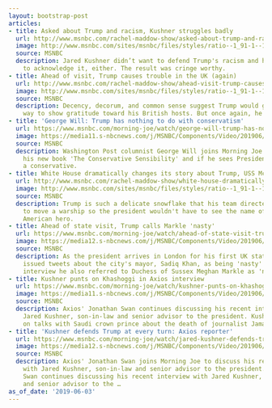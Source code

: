 ```yaml
---
layout: bootstrap-post
articles:
- title: Asked about Trump and racism, Kushner struggles badly
  url: http://www.msnbc.com/rachel-maddow-show/asked-about-trump-and-racism-kushner-struggles-badly
  image: http://www.msnbc.com/sites/msnbc/files/styles/ratio--1_91-1--1200x630/public/kushner.jpg?itok=rrzAyjFe
  source: MSNBC
  description: Jared Kushner didn’t want to defend Trump's racism and he didn't want
    to acknowledge it, either. The result was cringe worthy.
- title: Ahead of visit, Trump causes trouble in the UK (again)
  url: http://www.msnbc.com/rachel-maddow-show/ahead-visit-trump-causes-trouble-the-uk-again
  image: http://www.msnbc.com/sites/msnbc/files/styles/ratio--1_91-1--1200x630/public/insta-180713-trump-blimp.jpg?itok=rShtiPQV
  source: MSNBC
  description: Decency, decorum, and common sense suggest Trump would go out of his
    way to show gratitude toward his British hosts. But once again, he lacks restraint.
- title: 'George Will: Trump has nothing to do with conservatism'
  url: https://www.msnbc.com/morning-joe/watch/george-will-trump-has-nothing-to-do-with-conservatism-61132357950
  image: https://media11.s-nbcnews.com/j/MSNBC/Components/Video/201906/n_mj_will1_190603_1920x1080.nbcnews-fp-1200-630.jpg
  source: MSNBC
  description: Washington Post columnist George Will joins Morning Joe to discuss
    his new book 'The Conservative Sensibility' and if he sees President Trump as
    a conservative.
- title: White House dramatically changes its story about Trump, USS McCain
  url: http://www.msnbc.com/rachel-maddow-show/white-house-dramatically-changes-its-story-about-trump-uss-mccain
  image: http://www.msnbc.com/sites/msnbc/files/styles/ratio--1_91-1--1200x630/public/articles/2014-07-09t164211z_1521700000_gm1ea7a01uj01_rtrmadp_3_usa-immigration.jpg?itok=LI5VfbVn
  source: MSNBC
  description: Trump is such a delicate snowflake that his team directed the Navy
    to move a warship so the president wouldn't have to see the name of a deceased
    American hero.
- title: Ahead of state visit, Trump calls Markle 'nasty'
  url: https://www.msnbc.com/morning-joe/watch/ahead-of-state-visit-trump-calls-markle-nasty-61129285828
  image: https://media12.s-nbcnews.com/j/MSNBC/Components/Video/201906/n_mj_second_190603_1920x1080.nbcnews-fp-1200-630.jpg
  source: MSNBC
  description: As the president arrives in London for his first UK state visit, he
    issued tweets about the city's mayor, Sadiq Khan, as being 'nasty' and in a recent
    interview he also referred to Duchess of Sussex Meghan Markle as 'nasty'.
- title: Kushner punts on Khashoggi in Axios interview
  url: https://www.msnbc.com/morning-joe/watch/kushner-punts-on-khashoggi-in-axios-interview-61128773923
  image: https://media11.s-nbcnews.com/j/MSNBC/Components/Video/201906/n_mj_swan3_190603_1920x1080.nbcnews-fp-1200-630.jpg
  source: MSNBC
  description: Axios' Jonathan Swan continues discussing his recent interview with
    Jared Kushner, son-in-law and senior advisor to the president. Kushner is silent
    on talks with Saudi crown prince about the death of journalist Jamal Khashoggi.
- title: 'Kushner defends Trump at every turn: Axios reporter'
  url: https://www.msnbc.com/morning-joe/watch/jared-kushner-defends-trump-at-every-turn-axios-reporter-61129285979
  image: https://media12.s-nbcnews.com/j/MSNBC/Components/Video/201906/n_mj_swan_190603_1920x1080.nbcnews-fp-1200-630.jpg
  source: MSNBC
  description: Axios' Jonathan Swan joins Morning Joe to discuss his recent interview
    with Jared Kushner, son-in-law and senior advisor to the president. Axios' Jonathan
    Swan continues discussing his recent interview with Jared Kushner, son-in-law
    and senior advisor to the …
as_of_date: '2019-06-03'
---
```


